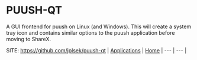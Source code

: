 # PUUSH-QT

 A GUI frontend for puush on Linux (and Windows). 
 This will create a system tray icon and contains 
 similar options to the puush application before 
 moving to ShareX. 

 SITE: https://github.com/jplsek/puush-qt
 | [Applications](https://portable-linux-apps.github.io/apps.html) | [Home](https://portable-linux-apps.github.io)
 | --- | --- |
